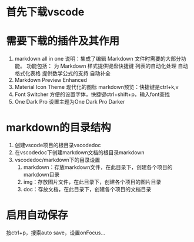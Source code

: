 # 首先下载vscode
# 需要下载的插件及其作用
1. markdown all in one
说明：集成了编辑 Markdown 文件时需要的大部分功能。
功能包括：
为 Markdown 样式提供键盘快捷键
列表的自动化处理
自动格式化表格
提供数学公式的支持
自动补全
2. Markdown Preview Enhanced
3. Material Icon Theme
现代化的图标
markdown预览：快捷键是ctrl+k,v
4. Font Switcher
方便的设置字体，快捷键ctrl+shift+p，输入font查找
5. One Dark Pro
设置主题为One Dark Pro Darker
# markdown的目录结构
1. 创建vscode项目的根目录vscodedoc
2. 在vscodedoc下创建markdown文档的根目录markdown
3. vscodedoc/markdown下的目录设置
   1. markdown：存放markdown文件，在此目录下，创建各个项目的markdown目录
   2. img：存放图片文件，在此目录下，创建各个项目的图片目录
   3. doc：存放文档，在此目录下，创建各个项目的文档目录
# 启用自动保存
按ctrl+p，搜索auto save，设置onFocus...
